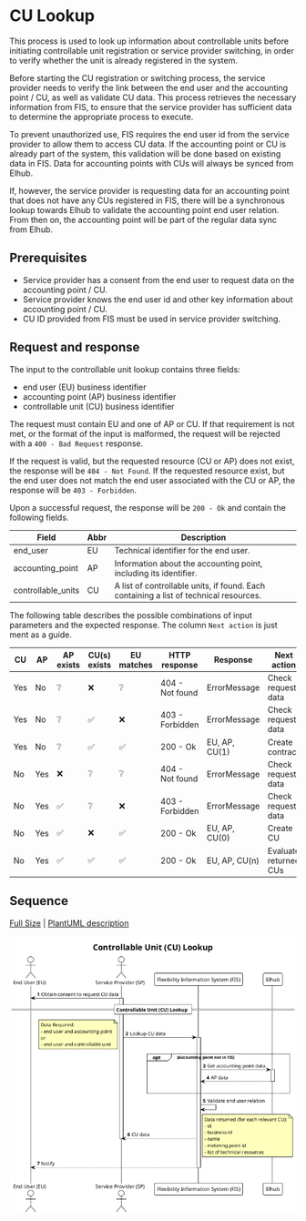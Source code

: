 # CU Lookup

This process is used to look up information about controllable units before
initiating controllable unit registration or service provider switching, in
order to verify whether the unit is already registered in the system.

Before starting the CU registration or switching process, the service provider
needs to verify the link between the end user and the accounting point / CU, as
well as validate CU data. This process retrieves the necessary information from
FIS, to ensure that the service provider has sufficient data to determine the
appropriate process to execute.

To prevent unauthorized use, FIS requires the end user id from the service
provider to allow them to access CU data. If the accounting point or CU is
already part of the system, this validation will be done based on existing data
in FIS. Data for accounting points with CUs will always be synced from Elhub.

If, however, the service provider is requesting data for an accounting point
that does not have any CUs registered in FIS, there will be a synchronous lookup
towards Elhub to validate the accounting point end user relation. From then on,
the accounting point will be part of the regular data sync from Elhub.

## Prerequisites

- Service provider has a consent from the end user to request data on the
  accounting point / CU.
- Service provider knows the end user id and other key information about
  accounting point / CU.
- CU ID provided from FIS must be used in service provider switching.

## Request and response

The input to the controllable unit lookup contains three fields:

- end user (EU) business identifier
- accounting point (AP) business identifier
- controllable unit (CU) business identifier

The request must contain EU and one of AP or CU. If that requirement is not met,
or the format of the input is malformed, the request will be rejected with a
`400 - Bad Request` response.

If the request is valid, but the requested resource (CU or AP) does not exist,
the response will be `404 - Not Found`. If the requested resource exist, but the
end user does not match the end user associated with the CU or AP, the response
will be `403 - Forbidden`.

Upon a successful request, the response will be `200 - Ok` and contain the
following fields.

| Field              | Abbr | Description                                                                            |
|--------------------|------|----------------------------------------------------------------------------------------|
| end_user           | EU   | Technical identifier for the end user.                                                 |
| accounting_point   | AP   | Information about the accounting point, including its identifier.                      |
| controllable_units | CU   | A list of controllable units, if found. Each containing a list of technical resources. |

The following table describes the possible combinations of input parameters and
the expected response. The column `Next action` is just ment as a guide.

| CU  | AP  | AP exists | CU(s) exists | EU matches | HTTP response   | Response      | Next action           |
|-----|-----|-----------|--------------|------------|-----------------|---------------|-----------------------|
| Yes | No  | ❔         | ❌            | ❔          | 404 - Not found | ErrorMessage  | Check request data    |
| Yes | No  | ❔         | ✅            | ❌          | 403 - Forbidden | ErrorMessage  | Check request data    |
| Yes | No  | ❔         | ✅            | ✅          | 200 - Ok        | EU, AP, CU(1) | Create contract       |
| No  | Yes | ❌         | ❔            | ❔          | 404 - Not found | ErrorMessage  | Check request data    |
| No  | Yes | ✅         | ❔            | ❌          | 403 - Forbidden | ErrorMessage  | Check request data    |
| No  | Yes | ✅         | ❌            | ✅          | 200 - Ok        | EU, AP, CU(0) | Create CU             |
| No  | Yes | ✅         | ✅            | ✅          | 200 - Ok        | EU, AP, CU(n) | Evaluate returned CUs |

## Sequence

[Full Size](../diagrams/controllable_unit_lookup.png) | [PlantUML description](../diagrams/controllable_unit_lookup.plantuml)

![Controllable Unit Lookup](../diagrams/controllable_unit_lookup.png)
